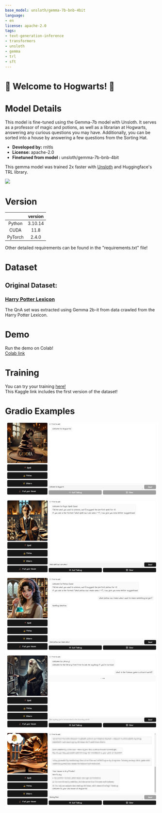 ```yaml
---
base_model: unsloth/gemma-7b-bnb-4bit
language:
- en
license: apache-2.0
tags:
- text-generation-inference
- transformers
- unsloth
- gemma
- trl
- sft
---
```


# 🏰 Welcome to Hogwarts! 🌌

# Model Details  
This model is fine-tuned using the Gemma-7b model with Unsloth. It serves as a professor of magic and potions, as well as a librarian at Hogwarts, answering any curious questions you may have. Additionally, you can be sorted into a house by answering a few questions from the Sorting Hat.  

- **Developed by:** rnltls
- **License:** apache-2.0
- **Finetuned from model :** unsloth/gemma-7b-bnb-4bit

This gemma model was trained 2x faster with [Unsloth](https://github.com/unslothai/unsloth) and Huggingface's TRL library.

[<img src="https://raw.githubusercontent.com/unslothai/unsloth/main/images/unsloth%20made%20with%20love.png" width="200"/>](https://github.com/unslothai/unsloth)

# Version
||version|
|:--:|:--:|
|Python|3.10.14|
|CUDA|11.8|
|PyTorch|2.4.0|

Other detailed requirements can be found in the "requirements.txt" file!

# Dataset
## Original Dataset: 
### [Harry Potter Lexicon](https://www.hp-lexicon.org/)

The QnA set was extracted using Gemma 2b-it from data crawled from the Harry Potter Lexicon.
# Demo
Run the demo on Colab!  
[Colab link](https://colab.research.google.com/drive/18ZOVYbVuf2S6oNOyGdGtDCb8dewoumSy#scrollTo=zLbEoeFq2IAc)
# Training
You can try your training [here!](https://www.kaggle.com/code/kangseunghwan/harry-potter-lexicon-fine-tuning/edit/run/198044084)  
This Kaggle link includes the first version of the dataset!

# Gradio Examples
![home](./IMG/P_home.png)
![spell](./IMG/P_spell.png)
![potion](./IMG/P_potion.png)
![other](./IMG/P_other.png)
![hat](./IMG/P_sorting_hat.png)